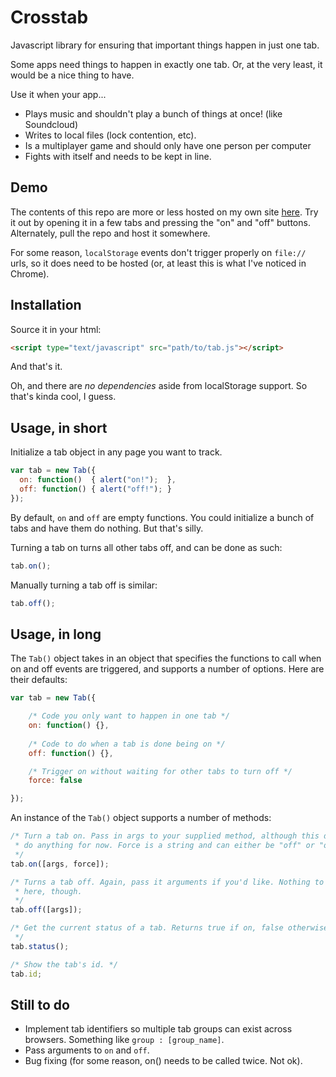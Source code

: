 Crosstab
========

Javascript library for ensuring that important things happen in just one tab.

Some apps need things to happen in exactly one tab. Or, at the very least, it
would be a nice thing to have. 

Use it when your app...

 - Plays music and shouldn't play a bunch of things at once! (like Soundcloud)
 - Writes to local files (lock contention, etc).
 - Is a multiplayer game and should only have one person per computer
 - Fights with itself and needs to be kept in line.


Demo
----

The contents of this repo are more or less hosted on my own site [here][1]. 
Try it out by opening it in a few tabs and pressing the "on" and "off" 
buttons. Alternately, pull the repo and host it somewhere.

For some reason, ```localStorage``` events don't trigger properly on 
```file://``` urls, so it does need to be hosted (or, at least this is
what I've noticed in Chrome). 


Installation
------------

Source it in your html:

```html
<script type="text/javascript" src="path/to/tab.js"></script>
```

And that's it. 

Oh, and there are *no dependencies* aside from localStorage support. 
So that's kinda cool, I guess.


Usage, in short
---------------

Initialize a tab object in any page you want to track.

```javascript
var tab = new Tab({
  on: function()  { alert("on!");  },
  off: function() { alert("off!"); }
});
```

By default, ```on``` and ```off``` are empty functions.
You could initialize a bunch of tabs and have them do nothing. But that's silly.

Turning a tab on turns all other tabs off, and can be done as such: 

```javascript
tab.on();
```
Manually turning a tab off is similar:

```javascript
tab.off();
```


Usage, in long
--------------

The ```Tab()``` object takes in an object that specifies the functions to call
when on and off events are triggered, and supports a number of options.
Here are their defaults:

```javascript
var tab = new Tab({

	/* Code you only want to happen in one tab */
	on: function() {},
	
	/* Code to do when a tab is done being on */
	off: function() {},

	/* Trigger on without waiting for other tabs to turn off */
	force: false

});
```

An instance of the ```Tab()``` object supports a number of methods:

```javascript
/* Turn a tab on. Pass in args to your supplied method, although this doesn't
 * do anything for now. Force is a string and can either be "off" or "on". 
 */
tab.on([args, force]); 

/* Turns a tab off. Again, pass it arguments if you'd like. Nothing to force
 * here, though. 
 */ 
tab.off([args]);

/* Get the current status of a tab. Returns true if on, false otherwise. 
 */ 
tab.status();

/* Show the tab's id. */
tab.id;

```


Still to do
-----------

 - Implement tab identifiers so multiple tab groups can exist across browsers. 
 	Something like ```group : [group_name]```.
 - Pass arguments to ```on``` and ```off```.
 - Bug fixing (for some reason, on() needs to be called twice. Not ok). 

[1]: http://technoheads.org/apps/crosstab
